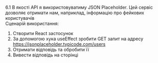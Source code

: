 6.1
В якості API я використовуватиму JSON Placeholder.
Цей сервіс дозволяє отримати нам, наприклад, інформацію про фейкових користувачів
<br/>
Сценарій використання: 
1. Створити React застосунок
2. За допомогою хука useEffect зробити GET запит на адресу https://jsonplaceholder.typicode.com/users
3. Отримати відповідь та обробити її
4. Вивести відповідь на сторінці
